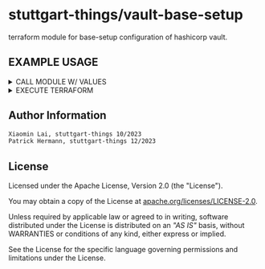 # stuttgart-things/vault-base-setup

terraform module for base-setup configuration of hashicorp vault.

## EXAMPLE USAGE

<details><summary>CALL MODULE W/ VALUES</summary>

```hcl
module "vault-base-setup" {
  source = "github.com/stuttgart-things/vault-base-setup"
  createDefaultAdminPolicy = true
  secret_engines = [
    {
      path         = "cloud"
      name         = "vsphere"
      description  = "vsphere secrets",
      data_json    = <<EOT
      {
        "ip": "10.31.101.51"
      }
      EOT
    },
    {
      path         = "apps"
      name         = "s3"
      description  = "minio s3 secrets"
      data_json    = <<EOT
      {
        "accessKey": "this",
        "secretKey": "andThat"
      }
      EOT
    }
  ]
  kv_policies = [
    {
      name         = "read-all-s3-kvv2"
      capabilities = <<EOF
path "s3-*/*" {
    capabilities = ["list", "read"]
}
EOF
    },
    {
      name         = "read-write-all-s3-kvv2"
      capabilities = <<EOF
path "s3-*/*" {
    capabilities = ["create", "read", "update", "patch", "list"]
}
EOF
    }
  ]
  enableApproleAuth = true
  approle_roles = [
    {
      name         = "s3"
      token_policies = ["read-all-s3-kvv2", "read-write-all-s3-kvv2"]
    },
    {
      name         = "s4"
      token_policies = ["read-all-s3-kvv2"]
    }
  ]
  enableUserPass = true
  user_list = [
    {
      path         = "auth/userpass/users/user1"
      data_json    = <<EOT
      {
        "password": "helloGitHub",
        "policies": ""read-all-s3-kvv2", "read-write-all-s3-kvv2", "admin"
      }
      EOT
  }
  ]
  kubeconfig_path = "/home/sthings/.kube/labda-app"
  k8s_auths = [
    {
      name = "dev"
      namespace = "default"
      token_policies = ["read-all-s3-kvv2", "read-write-all-s3-kvv2"]
      token_ttl = 3600
    },
    {
      name = "cicd"
      namespace = "tektoncd"
      token_policies = ["read-all-tektoncd-kvv2"]
      token_ttl = 3600
    }
  ]
}

output "role_id" {
    value = module.vault-base-setup.role_id
}

output "secret_id" {
    value = module.vault-base-setup.secret_id
}
```

</details>

<details><summary>EXECUTE TERRAFORM</summary>

```bash
export VAULT_ADDR=${VAULT_ADDR}
export VAULT_TOKEN=${VAULT_TOKEN}

terraform init
terraform validate
terraform plan
terraform apply
```

</details>

## Author Information

```bash
Xiaomin Lai, stuttgart-things 10/2023
Patrick Hermann, stuttgart-things 12/2023
```

## License

Licensed under the Apache License, Version 2.0 (the "License").

You may obtain a copy of the License at [apache.org/licenses/LICENSE-2.0](http://www.apache.org/licenses/LICENSE-2.0).

Unless required by applicable law or agreed to in writing, software distributed under the License is distributed on an _"AS IS"_ basis, without WARRANTIES or conditions of any kind, either express or implied.

See the License for the specific language governing permissions and limitations under the License.
